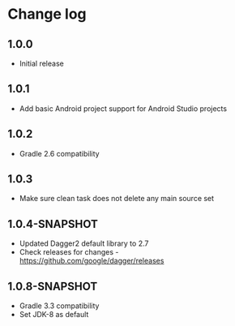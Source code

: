 # Change log

## 1.0.0
* Initial release

## 1.0.1
* Add basic Android project support for Android Studio projects

## 1.0.2
* Gradle 2.6 compatibility

## 1.0.3
* Make sure clean task does not delete any main source set

## 1.0.4-SNAPSHOT
* Updated Dagger2 default library to 2.7
* Check releases for changes - https://github.com/google/dagger/releases

## 1.0.8-SNAPSHOT
* Gradle 3.3 compatibility
* Set JDK-8 as default
